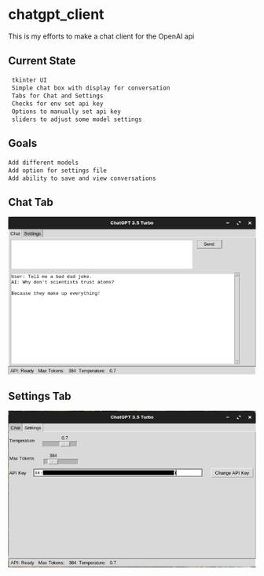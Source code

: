 # chatgpt_client

This is my efforts to make a chat client for the OpenAI api

## Current State
     tkinter UI
     Simple chat box with display for conversation
     Tabs for Chat and Settings
     Checks for env set api key
     Options to manually set api key
     sliders to adjust some model settings
     
## Goals
    Add different models
    Add option for settings file
    Add ability to save and view conversations 

## Chat Tab

![Chat Tab](images/chat.png)

## Settings Tab
![Settings Tab](images/settings.png)